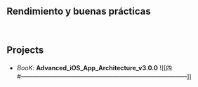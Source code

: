 ## Rendimiento y buenas prácticas  
<span style="color:#FFFFFF">─────────────────────────────</span>  



## Projects
- *BooK*: **Advanced_iOS_App_Architecture_v3.0.0**
		![[四#<span style="color ff6600">━━━━━━━━━━━━━━━━━━━━━━━━━━━</span>]]